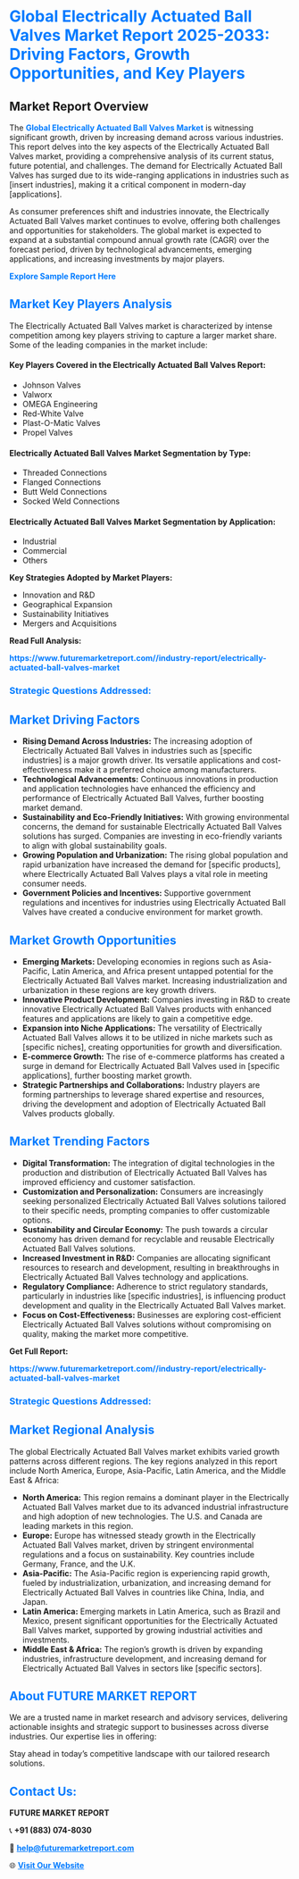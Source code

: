 <h1 style="color: #007BFF;">Global Electrically Actuated Ball Valves Market Report 2025-2033: Driving Factors, Growth Opportunities, and Key Players</h1>

<section id="overview">
<h2>Market Report Overview</h2>
<p>The <a href="https://www.futuremarketreport.com//industry-report/electrically-actuated-ball-valves-market" style="color: #007BFF; text-decoration: none;"><strong>Global Electrically Actuated Ball Valves Market</strong></a> is witnessing significant growth, driven by increasing demand across various industries. This report delves into the key aspects of the Electrically Actuated Ball Valves market, providing a comprehensive analysis of its current status, future potential, and challenges. The demand for Electrically Actuated Ball Valves has surged due to its wide-ranging applications in industries such as [insert industries], making it a critical component in modern-day [applications].</p>
<p>As consumer preferences shift and industries innovate, the Electrically Actuated Ball Valves market continues to evolve, offering both challenges and opportunities for stakeholders. The global market is expected to expand at a substantial compound annual growth rate (CAGR) over the forecast period, driven by technological advancements, emerging applications, and increasing investments by major players.</p>
</section>

<section id="overview">
<p><a href="https://www.futuremarketreport.com//request-sample/reportId=92442" style="color: #007BFF; text-decoration: none;"><strong>Explore Sample Report Here</strong></a></p>
</section>

<section id="key-players">
<h2 style="color: #007BFF;">Market Key Players Analysis</h2>
<p>The Electrically Actuated Ball Valves market is characterized by intense competition among key players striving to capture a larger market share. Some of the leading companies in the market include:</p>
<h4>Key Players Covered in the Electrically Actuated Ball Valves Report:</h4>
<ul><li>Johnson Valves</li><li>Valworx</li><li>OMEGA Engineering</li><li>Red-White Valve</li><li>Plast-O-Matic Valves</li><li>Propel Valves</li></ul>
<h4>Electrically Actuated Ball Valves Market Segmentation by Type:</h4>
<ul><li>Threaded Connections</li><li>Flanged Connections</li><li>Butt Weld Connections</li><li>Socked Weld Connections</li></ul>

<h4>Electrically Actuated Ball Valves Market Segmentation by Application:</h4>
<ul><li>Industrial</li><li>Commercial</li><li>Others</li></ul>
<p><strong>Key Strategies Adopted by Market Players:</strong></p>
<ul>
<li>Innovation and R&D</li>
<li>Geographical Expansion</li>
<li>Sustainability Initiatives</li>
<li>Mergers and Acquisitions</li>
</ul>
</section>

<section>
<p><strong>Read Full Analysis: </strong></p><a href="https://www.futuremarketreport.com//industry-report/electrically-actuated-ball-valves-market" style="color: #007BFF; text-decoration: none;"><strong>https://www.futuremarketreport.com//industry-report/electrically-actuated-ball-valves-market</strong></a>
<h3 style="color: #007BFF;">Strategic Questions Addressed:</h3>
</section>

<section id="driving-factors">
<h2 style="color: #007BFF;">Market Driving Factors</h2>
<ul>
<li><strong>Rising Demand Across Industries:</strong> The increasing adoption of Electrically Actuated Ball Valves in industries such as [specific industries] is a major growth driver. Its versatile applications and cost-effectiveness make it a preferred choice among manufacturers.</li>
<li><strong>Technological Advancements:</strong> Continuous innovations in production and application technologies have enhanced the efficiency and performance of Electrically Actuated Ball Valves, further boosting market demand.</li>
<li><strong>Sustainability and Eco-Friendly Initiatives:</strong> With growing environmental concerns, the demand for sustainable Electrically Actuated Ball Valves solutions has surged. Companies are investing in eco-friendly variants to align with global sustainability goals.</li>
<li><strong>Growing Population and Urbanization:</strong> The rising global population and rapid urbanization have increased the demand for [specific products], where Electrically Actuated Ball Valves plays a vital role in meeting consumer needs.</li>
<li><strong>Government Policies and Incentives:</strong> Supportive government regulations and incentives for industries using Electrically Actuated Ball Valves have created a conducive environment for market growth.</li>
</ul>
</section>

<section id="growth-opportunities">
<h2 style="color: #007BFF;">Market Growth Opportunities</h2>
<ul>
<li><strong>Emerging Markets:</strong> Developing economies in regions such as Asia-Pacific, Latin America, and Africa present untapped potential for the Electrically Actuated Ball Valves market. Increasing industrialization and urbanization in these regions are key growth drivers.</li>
<li><strong>Innovative Product Development:</strong> Companies investing in R&D to create innovative Electrically Actuated Ball Valves products with enhanced features and applications are likely to gain a competitive edge.</li>
<li><strong>Expansion into Niche Applications:</strong> The versatility of Electrically Actuated Ball Valves allows it to be utilized in niche markets such as [specific niches], creating opportunities for growth and diversification.</li>
<li><strong>E-commerce Growth:</strong> The rise of e-commerce platforms has created a surge in demand for Electrically Actuated Ball Valves used in [specific applications], further boosting market growth.</li>
<li><strong>Strategic Partnerships and Collaborations:</strong> Industry players are forming partnerships to leverage shared expertise and resources, driving the development and adoption of Electrically Actuated Ball Valves products globally.</li>
</ul>
</section>

<section id="trending-factors">
<h2 style="color: #007BFF;">Market Trending Factors</h2>
<ul>
<li><strong>Digital Transformation:</strong> The integration of digital technologies in the production and distribution of Electrically Actuated Ball Valves has improved efficiency and customer satisfaction.</li>
<li><strong>Customization and Personalization:</strong> Consumers are increasingly seeking personalized Electrically Actuated Ball Valves solutions tailored to their specific needs, prompting companies to offer customizable options.</li>
<li><strong>Sustainability and Circular Economy:</strong> The push towards a circular economy has driven demand for recyclable and reusable Electrically Actuated Ball Valves solutions.</li>
<li><strong>Increased Investment in R&D:</strong> Companies are allocating significant resources to research and development, resulting in breakthroughs in Electrically Actuated Ball Valves technology and applications.</li>
<li><strong>Regulatory Compliance:</strong> Adherence to strict regulatory standards, particularly in industries like [specific industries], is influencing product development and quality in the Electrically Actuated Ball Valves market.</li>
<li><strong>Focus on Cost-Effectiveness:</strong> Businesses are exploring cost-efficient Electrically Actuated Ball Valves solutions without compromising on quality, making the market more competitive.</li>
</ul>
</section>

<section>
<p><strong>Get Full Report: </strong></p><a href="https://www.futuremarketreport.com//industry-report/electrically-actuated-ball-valves-market" style="color: #007BFF; text-decoration: none;"><strong>https://www.futuremarketreport.com//industry-report/electrically-actuated-ball-valves-market</strong></a>
<h3 style="color: #007BFF;">Strategic Questions Addressed:</h3>
</section>


<section id="regional-analysis">
<h2 style="color: #007BFF;">Market Regional Analysis</h2>
<p>The global Electrically Actuated Ball Valves market exhibits varied growth patterns across different regions. The key regions analyzed in this report include North America, Europe, Asia-Pacific, Latin America, and the Middle East & Africa:</p>
<ul>
<li><strong>North America:</strong> This region remains a dominant player in the Electrically Actuated Ball Valves market due to its advanced industrial infrastructure and high adoption of new technologies. The U.S. and Canada are leading markets in this region.</li>
<li><strong>Europe:</strong> Europe has witnessed steady growth in the Electrically Actuated Ball Valves market, driven by stringent environmental regulations and a focus on sustainability. Key countries include Germany, France, and the U.K.</li>
<li><strong>Asia-Pacific:</strong> The Asia-Pacific region is experiencing rapid growth, fueled by industrialization, urbanization, and increasing demand for Electrically Actuated Ball Valves in countries like China, India, and Japan.</li>
<li><strong>Latin America:</strong> Emerging markets in Latin America, such as Brazil and Mexico, present significant opportunities for the Electrically Actuated Ball Valves market, supported by growing industrial activities and investments.</li>
<li><strong>Middle East & Africa:</strong> The region’s growth is driven by expanding industries, infrastructure development, and increasing demand for Electrically Actuated Ball Valves in sectors like [specific sectors].</li>
</ul>
</section>

<footer>
<h2 style="color: #007BFF;">About FUTURE MARKET REPORT</h2>
<p>We are a trusted name in market research and advisory services, delivering actionable insights and strategic support to businesses across diverse industries. Our expertise lies in offering:</p>

<p>Stay ahead in today’s competitive landscape with our tailored research solutions.</p>

<h2 style="color: #007BFF;">Contact Us:</h2>
<p><strong>FUTURE MARKET REPORT</strong></p>
<p>📞 <strong>+91 (883) 074-8030</strong></p>
<p>📧 <strong><a href="mailto:help@futuremarketreport.com" style="color: #007BFF;">help@futuremarketreport.com</a></strong></p>
<p>🌐 <strong><a href="https://www.futuremarketreport.com/" style="color: #007BFF;">Visit Our Website</a></strong></p>
</footer>